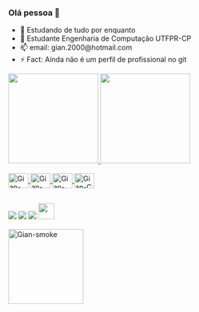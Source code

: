 ### Olá pessoa 👋

<div style="display: inline;">
  <ul>
    <li>🌱 Estudando de tudo por enquanto</li>
    <li>💬 Estudante Engenharia de Computação UTFPR-CP</li>
    <li>📫 email: gian.2000@hotmail.com</li> 
    <li>⚡ Fact: Ainda não é um perfil de profissional no git</li>
  </ul>
</div>

<div>
  <a href="https://github.com/GianSE">
  <img height="180em" src="https://github-readme-stats.vercel.app/api?username=GianSE&show_icons=true&theme=blueberry&include_all_commits=true&count_private=true"/>
  <img height="180em" src="https://github-readme-stats.vercel.app/api/top-langs/?username=GianSE&layout=compact&langs_count=16&theme=blueberry"/>
</div>

<!-- https://devicon.dev/ -->
<div style="display: inline_block"><br>
  <img align="center" alt="Gian-HTML" height="30" width="40" src="https://cdn.jsdelivr.net/gh/devicons/devicon/icons/html5/html5-original.svg" />
  <img align="center" alt="Gian-CSS3" height="30" width="40" src="https://cdn.jsdelivr.net/gh/devicons/devicon/icons/css3/css3-original.svg" />
  <img align="center" alt="Gian-JS" height="30" width="40" src="https://cdn.jsdelivr.net/gh/devicons/devicon/icons/javascript/javascript-original.svg" />
  <img align="center" alt="Gian-C" height="30" width="40" src="https://cdn.jsdelivr.net/gh/devicons/devicon/icons/c/c-original.svg" />
  
</div>

##

<!-- https://dev.to/envoy_/150-badges-for-github-pnk -->
<!-- https://shields.io/badges -->
<div>
  <a href="https://www.instagram.com/gianflw/" target="_blank"><img src="https://img.shields.io/badge/Instagram-E4405F?style=for-the-badge&logo=instagram&logoColor=white" target="_blank"></a>
  <a href="https://www.linkedin.com/in/gian-pedro-rodrigues-330397163/" target="_blank"><img src="https://img.shields.io/badge/LinkedIn-0077B5?style=for-the-badge&logo=linkedin&logoColor=white" target="_blank"></a>
  <a href="mailto:gian.2000@hotmail.com"><img src="https://img.shields.io/badge/Gmail-D14836?style=for-the-badge&logo=gmail&logoColor=white" target="_blank"></a>
  <a href="https://www.beecrowd.com.br/judge/pt/profile/725043" target="_blank"><img height="32em" src="https://beecrowd.io/wp-content/uploads/2021/08/beecrowd__roxoHorClean-small-PNG-1.png" target="_blank"></a>
</div> <br>

<img align="left" alt="Gian-smoke" width="150" src="https://media.discordapp.net/attachments/1135076457715081277/1135077571646718113/Design_sem_nome2.gif?width=510&height=510" />


  <!-- ![snake gif](https://github.com/GianSE/GianSE/blob/output/github-contribution-grid-snake.svg) -->
